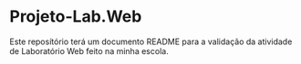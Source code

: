 # Projeto-Lab.Web
Este reposítório terá um documento README para a validação da atividade de Laboratório Web feito na minha escola.

